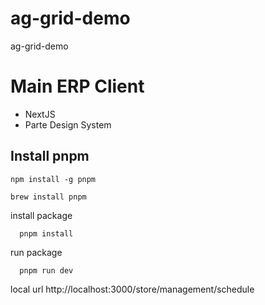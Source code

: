 # ag-grid-demo

ag-grid-demo

# Main ERP Client

- NextJS
- Parte Design System

## Install pnpm
```
npm install -g pnpm
```

```
brew install pnpm
```

install package
```
  pnpm install
```

run package
```
  pnpm run dev
```

local url
http://localhost:3000/store/management/schedule
